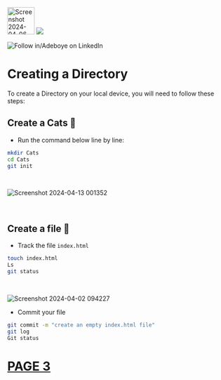 <img width="62" alt="Screenshot 2024-04-06 022623" src="https://github.com/fadarboye/Intro-To-Git/assets/130584349/4878512e-0d52-4bc9-ade5-ec2700a59a6c">
<a href="https://www.linkedin.com/in/adeboye-famurewa-700b9426/"><img src="https://img.shields.io/badge/LinkedIn-0077B5?style=for-the-badge&logo=linkedin&logoColor=white"></a> 

![](https://img.shields.io/badge/Follow%20%ad-1.4k-blue?logo=linkedin&style=social "Follow in/Adeboye on LinkedIn") 

# Creating a Directory 

To create a Directory on your local device, you will need to follow these steps:

## Create a Cats 📂

- Run the command below line by line:

```sh
mkdir Cats
cd Cats
git init
```
<br/>

![Screenshot 2024-04-13 001352](https://github.com/fadarboye/Intro-To-Git/assets/130584349/a25f255e-47db-45f8-a931-a669c8c61af4)

<br/>

## Create a file 📃

- Track the file `index.html`
```sh
touch index.html
Ls
git status
```   
<br/>

![Screenshot 2024-04-02 094227](https://github.com/fadarboye/Intro-To-Git/assets/130584349/3237c6d9-8cdd-4039-b57a-ad8f6ffe59e7)

- Commit your file
   
```sh
git commit -m "create an empty index.html file"
git log
Git status
```

# [PAGE 3](https://github.com/fadarboye/Intro-To-Git/blob/main/PAGE%202.md#using-ubuntu-terminal-for-git)

